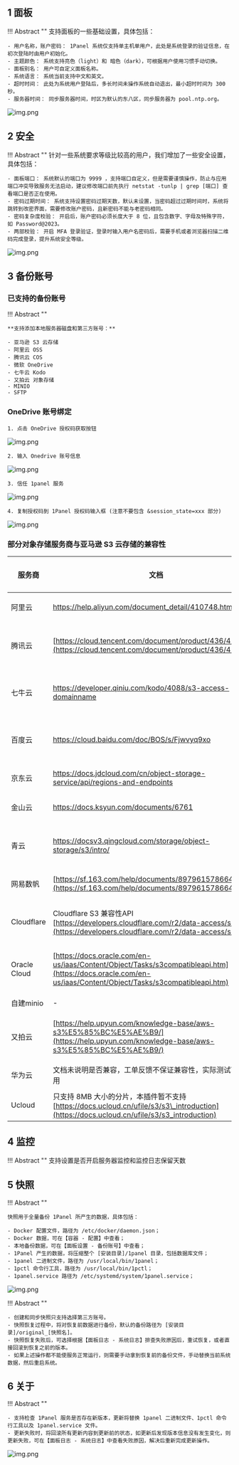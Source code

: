 ## 1 面板

!!! Abstract ""
    支持面板的一些基础设置，具体包括：
     
    - 用户名称，账户密码： 1Panel 系统仅支持单主机单用户，此处是系统登录的验证信息，在初次登陆时由用户初始化。
    - 主题颜色： 系统支持亮色（light）和 暗色（dark），可根据用户使用习惯手动切换。
    - 面板别名： 用户可自定义面板名称。
    - 系统语言： 系统当前支持中文和英文。 
    - 超时时间： 此处为系统用户登陆后，多长时间未操作系统自动退出，最小超时时间为 300 秒。
    - 服务器时间： 同步服务器时间，时区为默认的东八区，同步服务器为 pool.ntp.org。

![img.png](../img/settings/panel.png)

## 2 安全

!!! Abstract ""
    针对一些系统要求等级比较高的用户，我们增加了一些安全设置，具体包括：

    - 面板端口： 系统默认的端口为 9999 ，支持端口自定义，但是需要谨慎操作，防止与应用端口冲突导致服务无法启动，建议修改端口前先执行 netstat -tunlp | grep [端口] 查看端口是否正在使用。
    - 密码过期时间： 系统支持设置密码过期天数，默认未设置，当密码超过过期时间时，系统将跳转到改密界面，需要修改账户密码，且新密码不能与老密码相同。
    - 密码复杂度校验： 开启后，账户密码必须长度大于 8 位，且包含数字、字母及特殊字符，如 Password@2023。
    - 两部校验： 开启 MFA 登录验证，登录时输入用户名密码后，需要手机或者浏览器扫描二维码完成登录，提升系统安全等级。

![img.png](../img/settings/security.png)

## 3 备份账号

### 已支持的备份账号

!!! Abstract ""

    **支持添加本地服务器磁盘和第三方账号：**

    - 亚马逊 S3 云存储
    - 阿里云 OSS
    - 腾讯云 COS
    - 微软 OneDrive
    - 七牛云 Kodo
    - 又拍云 对象存储
    - MINIO
    - SFTP

### OneDrive 账号绑定
    1. 点击 OneDrive 授权码获取按钮
![img.png](../img/settings/onedrive_step1.png)

    2. 输入 Onedrive 账号信息
![img.png](../img/settings/onedrive_step2.png)

    3. 信任 1panel 服务
![img.png](../img/settings/onedrive_step3.png)

    4. 复制授权码到 1Panel 授权码输入框 (注意不要包含 &session_state=xxx 部分)
![img.png](../img/settings/onedrive_step4.png)


### 部分对象存储服务商与亚马逊 S3 云存储的兼容性

|服务商|文档|兼容访问风格|兼容性|
| ----- | ---- | ----- | ----- |
|阿里云|https://help.aliyun.com/document_detail/410748.html|Virtual Hosted Style|✅|
|腾讯云|[https://cloud.tencent.com/document/product/436/41284](https://cloud.tencent.com/document/product/436/41284)|Virtual Hosted Style / <br>Path Style|✅|
|七牛云|https://developer.qiniu.com/kodo/4088/s3-access-domainname|Virtual Hosted Style / <br>Path Style|✅|
|百度云|https://cloud.baidu.com/doc/BOS/s/Fjwvyq9xo|Virtual Hosted Style / <br>Path Style|✅|
|京东云| https://docs.jdcloud.com/cn/object-storage-service/api/regions-and-endpoints |Virtual Hosted Style|✅|
|金山云|https://docs.ksyun.com/documents/6761|Virtual Hosted Style|✅|
|青云|https://docsv3.qingcloud.com/storage/object-storage/s3/intro/|Virtual Hosted Style / <br>Path Style|✅|
|网易数帆|[https://sf.163.com/help/documents/89796157866430464](https://sf.163.com/help/documents/89796157866430464)|Virtual Hosted Style|✅|
|Cloudflare|Cloudflare S3 兼容性API<br>[https://developers.cloudflare.com/r2/data-access/s3-api/](https://developers.cloudflare.com/r2/data-access/s3-api/)|Virtual Hosted Style / <br>Path Style|✅|
| Oracle Cloud |[https://docs.oracle.com/en-us/iaas/Content/Object/Tasks/s3compatibleapi.htm](https://docs.oracle.com/en-us/iaas/Content/Object/Tasks/s3compatibleapi.htm)|Virtual Hosted Style / <br>Path Style|✅|
|自建minio|\-|Path Style|✅|
|又拍云|[https://help.upyun.com/knowledge-base/aws-s3%E5%85%BC%E5%AE%B9/](https://help.upyun.com/knowledge-base/aws-s3%E5%85%BC%E5%AE%B9/)|Virtual Hosted Style / <br>Path Style|✅|
|华为云|文档未说明是否兼容，工单反馈不保证兼容性，实际测试可以使用|Virtual Hosted Style|❓|
|Ucloud|只支持 8MB 大小的分片，本插件暂不支持<br>[https://docs.ucloud.cn/ufile/s3/s3\_introduction](https://docs.ucloud.cn/ufile/s3/s3_introduction)|\-|❌|


## 4 监控

!!! Abstract ""
    支持设置是否开启服务器监控和监控日志保留天数

## 5 快照

!!! Abstract ""

    快照用于全量备份 1Panel 所产生的数据，具体包括：
    
    - Docker 配置文件，路径为 /etc/docker/daemon.json；
    - Docker 数据，可在【容器 - 配置】中查看；
    - 本地备份数据，可在【面板设置 - 备份账号】中查看；
    - 1Panel 产生的数据，将压缩整个 [安装目录]/1panel 目录，包括数据库文件；
    - 1panel 二进制文件，路径为 /usr/local/bin/1panel；
    - 1pctl 命令行工具，路径为 /usr/local/bin/1pctl；
    - 1panel.service 路径为 /etc/systemd/system/1panel.service；

![img.png](../img/settings/snapshot.png)

!!! Abstract ""

    - 创建和同步快照只支持选择第三方账号。
    - 快照恢复过程中，将对恢复前数据进行备份，默认的备份路径为 [安装目录]/original_[快照名]。
    - 快照恢复失败后，可选择根据【面板日志 - 系统日志】排查失败原因后，重试恢复，或者直接回滚到恢复之前的版本。
    - 如果上述操作都不能使服务正常运行，则需要手动拿到恢复前的备份文件，手动替换当前系统数据，然后重启系统。

## 6 关于

!!! Abstract ""
    
    - 支持检查 1Panel 服务是否存在新版本，更新将替换 1panel 二进制文件、1pctl 命令行工具以及 1panel.service 文件。
    - 更新失败时，将回滚所有更新内容到更新前的状态，如更新后发现版本信息没有发生变化，则更新失败，可在【面板日志 - 系统日志】中查看失败原因，解决后重新完成更新操作。
![img.png](../img/settings/about.png)
